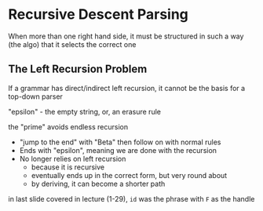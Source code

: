 # Recursive Descent Parsing

When more than one right hand side, it must be structured in such a way (the algo) that it selects the correct one

## The Left Recursion Problem
If a grammar has direct/indirect left recursion, it cannot be the basis for a top-down parser

"epsilon" - the empty string, or, an erasure rule

the "prime" avoids endless recursion
- "jump to the end" with "Beta" then follow on with normal rules
- Ends with "epsilon", meaning we are done with the recursion
- No longer relies on left recursion
	- because it is recursive
	- eventually ends up in the correct form, but very round about
	- by deriving, it can become a shorter path

in last slide covered in lecture (1-29), `id` was the phrase with `F` as the handle


